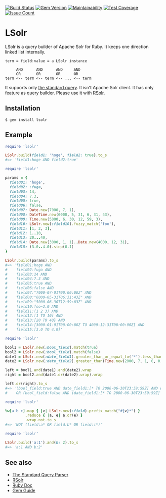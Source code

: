 [![Build Status](https://travis-ci.org/supercaracal/lsolr.svg?branch=master)](https://travis-ci.org/supercaracal/lsolr)
[![Gem Version](https://badge.fury.io/rb/lsolr.svg)](https://badge.fury.io/rb/lsolr)
[![Maintainability](https://api.codeclimate.com/v1/badges/8535ace1024f07a2f857/maintainability)](https://codeclimate.com/github/supercaracal/lsolr/maintainability)
[![Test Coverage](https://api.codeclimate.com/v1/badges/8535ace1024f07a2f857/test_coverage)](https://codeclimate.com/github/supercaracal/lsolr/test_coverage)
[![Issue Count](https://codeclimate.com/github/supercaracal/lsolr/badges/issue_count.svg)](https://codeclimate.com/github/supercaracal/lsolr/issues)

# LSolr
LSolr is a query builder of Apache Solr for Ruby. It keeps one direction linked list internally.

```
term = field:value = a LSolr instance

     AND      AND      AND     AND
     OR       OR       OR      OR
term <-- term <-- term <-- ... <-- term
```

It supports only [the standard query](https://lucene.apache.org/solr/guide/7_1/the-standard-query-parser.html).
It isn't Apache Solr client. It has only feature as query builder. Please use it with [RSolr](https://github.com/rsolr/rsolr).

## Installation

```
$ gem install lsolr
```

## Example

```ruby
require 'lsolr'

LSolr.build(field1: 'hoge', field2: true).to_s
#=> 'field1:hoge AND field2:true'
```

```ruby
require 'lsolr'

params = {
  field01: 'hoge',
  field02: :fuga,
  field03: 14,
  field04: 7.3,
  field05: true,
  field06: false,
  field07: Date.new(7000, 7, 1),
  field08: DateTime.new(6000, 5, 31, 6, 31, 43),
  field09: Time.new(5000, 6, 30, 12, 59, 3),
  field10: LSolr.new(:field10).fuzzy_match('foo'),
  field11: [1, 2, 3],
  field12: 1..10,
  field13: 20...40,
  field14: Date.new(3000, 1, 1)..Date.new(4000, 12, 31),
  field15: (3.0..4.0).step(0.1)
}

LSolr.build(params).to_s
#=> 'field01:hoge AND
#    field02:fuga AND
#    field03:14 AND
#    field04:7.3 AND
#    field05:true AND
#    field06:false AND
#    field07:"7000-07-01T00:00:00Z" AND
#    field08:"6000-05-31T06:31:43Z" AND
#    field09:"5000-06-30T12:59:03Z" AND
#    field10:foo~2.0 AND
#    field11:(1 2 3) AND
#    field12:[1 TO 10] AND
#    field13:[20 TO 40} AND
#    field14:[3000-01-01T00:00:00Z TO 4000-12-31T00:00:00Z] AND
#    field15:[3.0 TO 4.0]'
```

```ruby
require 'lsolr'

bool1 = LSolr.new(:bool_field).match(true)
bool2 = LSolr.new(:bool_field).match(false)
date1 = LSolr.new(:date_field1).greater_than_or_equal_to('*').less_than_or_equal_to(Time.new(2000, 6, 30, 23, 59, 59))
date2 = LSolr.new(:date_field2).greater_than(Time.new(2000, 7, 1, 0, 0, 0)).less_than(Time.new(2001, 1, 1, 0, 0, 0))

left = bool1.and(date1).and(date2).wrap
right = bool2.and(date1.or(date2).wrap).wrap

left.or(right).to_s
#=> '(bool_field:true AND date_field1:[* TO 2000-06-30T23:59:59Z] AND date_field2:{2000-07-01T00:00:00Z TO 2001-01-01T00:00:00Z})
#    OR (bool_field:false AND (date_field1:[* TO 2000-06-30T23:59:59Z] OR date_field2:{2000-07-01T00:00:00Z TO 2001-01-01T00:00:00Z}))'
```

```ruby
require 'lsolr'

%w[a b c].map { |v| LSolr.new(:field).prefix_match("#{v}*") }
         .reduce { |a, e| a.or(e) }
         .wrap.not.to_s
#=> 'NOT (field:a* OR field:b* OR field:c*)'
```

```ruby
require 'lsolr'

LSolr.build('a:1').and(b: 2).to_s
#=> 'a:1 AND b:2'
```

## See also
* [The Standard Query Parser](https://lucene.apache.org/solr/guide/7_2/the-standard-query-parser.html)
* [RSolr](https://github.com/rsolr/rsolr)
* [Ruby Doc](http://www.rubydoc.info/github/supercaracal/lsolr/LSolr)
* [Gem Guide](http://guides.rubygems.org/make-your-own-gem/)
